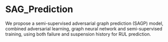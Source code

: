 # SAG_Prediction
We propose a semi-supervised adversarial graph prediction (SAGP) model, combined adversarial learning, graph neural network and semi-supervised training, using both failure and suspension history for RUL prediction.
